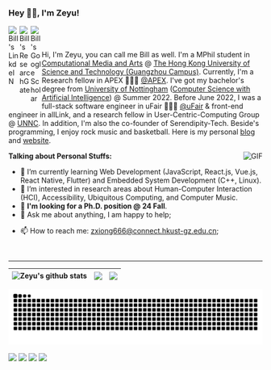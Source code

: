 ### Hey 👋🏽, I'm Zeyu!

<a href="https://www.linkedin.com/in/%E6%B3%BD%E5%AE%87-%E7%86%8A-5940b01a2/">
  <img align="left" alt="Bill's LinkdeIN" width="22px" src="https://cdn.jsdelivr.net/npm/simple-icons@v3/icons/linkedin.svg" />
</a>

<a href="https://www.researchgate.net/profile/Zeyu-Xiong-5">
  <img align="left" alt="Bill's ResearchGate" width="22px" src="https://cdn.jsdelivr.net/npm/simple-icons@v3/icons/researchgate.svg" />
</a>

<a href="https://scholar.google.com/citations?user=NCjeaFIAAAAJ&hl=en">
  <img align="left" alt="Bill's Google Scholar" width="22px" src="https://cdn.jsdelivr.net/npm/simple-icons@v3/icons/googlescholar.svg" />
</a>

<br />
<br />

Hi, I'm Zeyu, you can call me Bill as well. I'm a MPhil student in [Computational Media and Arts](https://cma.hkust-gz.edu.cn/) @ [The Hong Kong University of Science and Technology (Guangzhou Campus)](https://hkust-gz.edu.cn/). Currently, I'm a Research fellow in APEX 👨🏽‍💻 [@APEX](https://www.mingmingfan.com/lab/index.html). I've got my bachelor's degree from [University of Nottingham](https://www.nottingham.ac.uk/) ([Computer Science with Artificial Intelligence](https://www.nottingham.ac.uk/studywithus/ugstudy/courses/UG/Computer-Science-with-Artificial-Intelligence-BSc-Hons-U6UCMPAI.html)) @ Summer 2022. Before June 2022, I was a full-stack software engineer in uFair 🙍🏽‍♂️ [@uFair](https://ufair.net.cn/#home) & front-end engineer in allLink, and a research fellow in User-Centric-Computing Group @ [UNNC](https://www.nottingham.edu.cn/en/index.aspx). In addition, I'm also the co-founder of Serendipity-Tech. Beside's programming, I enjoy rock music and basketball. Here is my personal [blog](https://billxzy1215.github.io/) and [website](https://www.zeyuxiong.com/).

  <img align="right" alt="GIF" src="https://media.giphy.com/media/836HiJc7pgzy8iNXCn/giphy.gif" />
  
  
  
**Talking about Personal Stuffs:**

<!-- - 👨🏽‍💻 I’m currently working on [A-POP](https://github.com/abhisheknaiidu/A-POP); -->
- 🌱 I’m currently learning Web Development (JavaScript, React.js, Vue.js, React Native, Flutter) and Embedded System Development (C++, Linux).
- 👯 I’m interested in research areas about Human-Computer Interaction (HCI), Accessibility, Ubiquitous Computing, and Computer Music.
- 🤔 **I'm looking for a Ph.D. position @ 24 Fall**.
- 💬 Ask me about anything, I am happy to help;
<!-- - ⚡️ Fun-Fact: I started helping JEE and AIPMT aspirants, by launching my own platform known as [CompetitiveGeeks](https://competitivegeeks.wordpress.com/) in 2018, and sold almost **750+** Notes so far! -->
- 📫 How to reach me: zxiong666@connect.hkust-gz.edu.cn;
<!-- - 📝[Resume](https://drive.google.com/file/d/1TIgJ7rDBUYSkbs_QNcIEttJ5BFaIW3nn/view) -->

<br/>
<hr>

| <img align="center" src="https://readme-stats.clckblog.space/api?username=BILLXZY1215&theme=tokyonight&show_icons=true&count_private=true" alt="Zeyu's github stats" /> | <img align="center" src="https://github-readme-streak-stats.herokuapp.com/?user=BILLXZY1215&include_all_commits=true&hide_border=true&theme=dark" /> | <img align="center" src="https://readme-stats.clckblog.space/api/top-langs?username=BILLXZY1215&show_icons=true&theme=radical&langs_count=10&layout=compact" /> |
| ------------- | ------------- | ------------- |

<!-- ![Zeyu's GitHub stats](https://readme-stats.clckblog.space/api?username=BILLXZY1215&theme=tokyonight&show_icons=true&count_private=true)
![](https://github-readme-streak-stats.herokuapp.com/?user=BILLXZY1215&include_all_commits=true&hide_border=true&theme=dark)
 -->
<!-- ![Most Used Language](https://readme-stats.clckblog.space/api/top-langs?username=BILLXZY1215&show_icons=true&theme=radical&langs_count=10&layout=compact) -->

![Snake Game](https://raw.githubusercontent.com/BILLXZY1215/BILLXZY1215/output/github-contribution-grid-snake.svg)
<!-- 
![Contribution Graph](https://activity-graph.herokuapp.com/graph?username=BILLXZY1215&theme=github&count_private=true) -->

<!-- ![](http://bytecrank.com/nastyox/reporoster/php/stargazersSVG.php?user=BILLXZY1215&repo=BILLXZY1215) -->

![](https://komarev.com/ghpvc/?username=BILLXZY1215&color=blueviolet)
![](https://img.shields.io/github/stars/BILLXZY1215/BILLXZY1215?color=blueviolet)
![](https://img.shields.io/github/forks/BILLXZY1215/BILLXZY1215?color=blueviolet)
![](https://img.shields.io/github/contributors/BILLXZY1215/BILLXZY1215?color=blueviolet)




